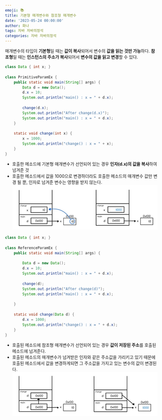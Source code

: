 ```yaml
---
emoji: 📚
title: 기본형 매개변수와 참조형 매개변수
date: '2023-05-24 00:00:00'
author: 화나
tags: 자바 자바의정석
categories: 자바 자바의정석
---
```


매개변수의 타입이 **기본형**일 때는 **값이 복사**되어서 변수의 **값을 읽는 것만 가능**하다.
**참조형**일 때는 **인스턴스의 주소가 복사**되어서 **변수의 값을 읽고 변경**할 수 있다.

```java
class Data { int x; }

class PrimitiveParamEx {
	public static void main(String[] args) {
		Data d = new Data();
		d.x = 10;
		System.out.println("main() : x = " + d.x);

		change(d.x);
		System.out.println("After change(d.x)");
		System.out.println("main() : x = " + d.x);
	}

	static void change(int x) {
		x = 1000;
		System.out.println("change() : x = " + x);
	}
}
```

- 호출한 메소드에 기본형 매개변수가 선언되어 있는 경우 **인자(d.x)의 값을 복사**하여 넘겨준 것
- 호출한 메소드에서 값을 1000으로 변경하더라도 호출한 메소드의 매개변수 값만 변경 될 뿐, 인자로 넘겨준 변수는 영향을 받지 않는다.
  ![사진](./basic.png)

```java
class Data { int x; }

class ReferenceParamEx {
	public static void main(String[] args) {

		Data d = new Data();
		d.x = 10;
		System.out.println("main() : x = " + d.x);

		change(d);
		System.out.println("After change(d)");
		System.out.println("main() : x = " + d.x);

	}

	static void change(Data d) {
		d.x = 1000;
		System.out.println("change() : x = " + d.x);
	}
}
```

- 호출된 메소드에 참조형 매개변수가 선언되어 있는 경우 **값이 저장된 주소**를 호출된 메소드에 넘겨준다.
- 호출된 메소드의 매개변수가 넘겨받은 인자와 같은 주소값을 가리키고 있기 때문에 호출된 메소드에서 값을 변경하게되면 그 주소값을 가지고 있는 변수의 값이 변경된다.
  ![사진](./reference.png)
